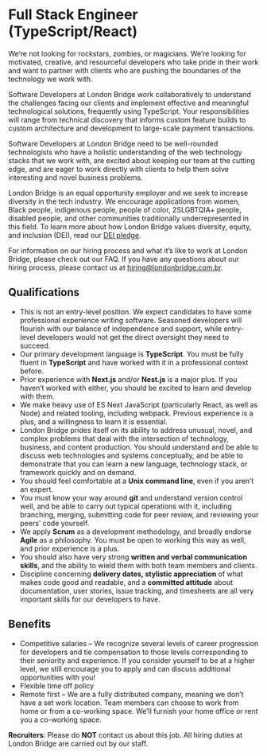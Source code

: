 # Full Stack Engineer (TypeScript/React)

We’re not looking for rockstars, zombies, or magicians. We’re looking for motivated, creative, and resourceful developers who take pride in their work and want to partner with clients who are pushing the boundaries of the technology we work with.

Software Developers at London Bridge work collaboratively to understand the challenges facing our clients and implement effective and meaningful technological solutions, frequently using TypeScript. Your responsibilities will range from technical discovery that informs custom feature builds to custom architecture and development to large-scale payment transactions.

Software Developers at London Bridge need to be well-rounded technologists who have a holistic understanding of the web technology stacks that we work with, are excited about keeping our team at the cutting edge, and are eager to work directly with clients to help them solve interesting and novel business problems.

London Bridge is an equal opportunity employer and we seek to increase diversity in the tech industry. We encourage applications from women, Black people, indigenous people, people of color, 2SLGBTQIA+ people, disabled people, and other communities traditionally underrepresented in this field. To learn more about how London Bridge values diversity, equity, and inclusion (DEI), read our [DEI pledge](/DEI.md).

For information on our hiring process and what it’s like to work at London Bridge, please check out our FAQ. If you have any questions about our hiring process, please contact us at [hiring@londonbridge.com.br](mailto:hiring@londonbridge.com.br).

## Qualifications

- This is not an entry-level position. We expect candidates to have some professional experience writing software. Seasoned developers will flourish with our balance of independence and support, while entry-level developers would not get the direct oversight they need to succeed.
- Our primary development language is **TypeScript**. You must be fully fluent in **TypeScript** and have worked with it in a professional context before.
- Prior experience with **Next.js** and/or **Nest.js** is a major plus. If you haven’t worked with either, you should be excited to learn and develop with them.
- We make heavy use of ES Next JavaScript (particularly React, as well as Node) and related tooling, including webpack. Previous experience is a plus, and a willingness to learn it is essential.
- London Bridge prides itself on its ability to address unusual, novel, and complex problems that deal with the intersection of technology, business, and content production. You should understand and be able to discuss web technologies and systems conceptually, and be able to demonstrate that you can learn a new language, technology stack, or framework quickly and on demand.
- You should feel comfortable at a **Unix command line**, even if you aren’t an expert.
- You must know your way around **git** and understand version control well, and be able to carry out typical operations with it, including branching, merging, submitting code for peer review, and reviewing your peers’ code yourself.
- We apply **Scrum** as a development methodology, and broadly endorse **Agile** as a philosophy. You must be open to working this way as well, and prior experience is a plus.
- You should also have very strong **written and verbal communication skills**, and the ability to wield them with both team members and clients.
- Discipline concerning **delivery dates, stylistic appreciation** of what makes code good and readable, and a **committed attitude** about documentation, user stories, issue tracking, and timesheets are all very important skills for our developers to have.

## Benefits

- Competitive salaries – We recognize several levels of career progression for developers and tie compensation to those levels corresponding to their seniority and experience. If you consider yourself to be at a higher level, we still encourage you to apply and can discuss additional opportunities with you!
- Flexible time off policy
- Remote first – We are a fully distributed company, meaning we don’t have a set work location. Team members can choose to work from home or from a co-working space. We’ll furnish your home office or rent you a co-working space.

**Recruiters**: Please do **NOT** contact us about this job. All hiring duties at London Bridge are carried out by our staff.
